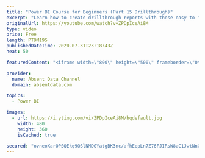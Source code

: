 ```yaml
---
title: "Power BI Course for Beginners (Part 15 Drillthrough)"
excerpt: "Learn how to create drillthrough reports with these easy to follow steps."
originalUrl: https://youtube.com/watch?v=ZPDpIceAi8M
type: video
price: Free
length: PT9M19S
publishedDateTime: 2020-07-31T23:18:43Z
heat: 50

featuredContent: "<iframe width=\"800\" height=\"500\" frameborder=\"0\" src=\"https://www.youtube.com/embed/ZPDpIceAi8M\" allow=\"accelerometer; autoplay; encrypted-media; gyroscope; picture-in-picture\" allowfullscreen></iframe>"

provider:
  name: Absent Data Channel
  domain: absentdata.com

topics:
  - Power BI

images:
  - url: https://i.ytimg.com/vi/ZPDpIceAi8M/hqdefault.jpg
    width: 480
    height: 360
    isCached: true

secured: "ovneoXarOPSQEkq9QSlNMDGYatgBK3nc/afhEepLn7Z76FJIRsW8aC1JwtNnG0uHsc4JYSBcCCTCqd7Q8DC0/HNI0fpNc2SdqIaf5W3cZzAGy8uVWbePPnLcFqV94b3GEZ7md4mbxRqOZUDZedVp+JDrJyTPTwmWC90DFLTAdIMHOmZhEM3XJwG/aNkX1kcR4iooW4MnmOt95802YFUmeNxXO1OJsYq1F+3KRO+6MC9hn3IOj6j+OQ8YF7KIKkbVfSwOwXQdyFzeXlWhyiPJ8AnQq3u4MPRQns3eMkVcaxYGlpWGiAvrMreW0M2sHIMAr1vPdvuMFDRrXh6YLHuqAo1xtIKkGSg122dMqcDmaIelf0oEAAgValEucAkUBAYzhCjyZItDd8/P6yE0Gk9EEadd0wqhmDYzWH6GWahYij0=;/3Srfsu5gelO6bkj9zZXHQ=="
---
```


